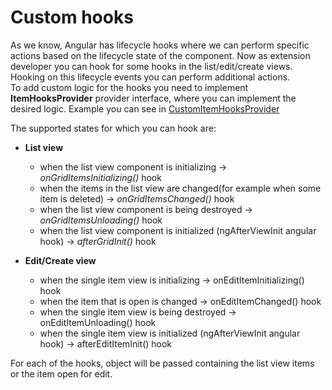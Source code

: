 
# Custom hooks

As we know, Angular has lifecycle hooks where we can perform specific actions based on the lifecycle state of the component. Now as extension developer you can hook for some hooks in the list/edit/create  views. Hooking on this lifecycle events you can perform additional actions.  
To add custom logic for the hooks you need to implement **ItemHooksProvider**  provider interface, where you can implement the desired logic. Example you can see in [CustomItemHooksProvider](./item-hooks-provider.ts)

The supported states for which you can hook are:

- **List view**
  - when the list view component is initializing -> *onGridItemsInitializing()* hook
  - when the items in the list view are changed(for example when some item is deleted) -> *onGridItemsChanged()* hook
  - when the list view component is being destroyed -> *onGridItemsUnloading()* hook
  - when the list view component is initialized (ngAfterViewInit angular hook) -> *afterGridInit()* hook

- **Edit/Create view**
  - when the single item view is initializing -> onEditItemInitializing() hook
  - when the item that is open is changed -> onEditItemChanged() hook
  - when the single item view is being destroyed -> onEditItemUnloading() hook
  - when the single item view is initialized (ngAfterViewInit angular hook) -> afterEditItemInit() hook

For each of the hooks, object will be passed containing the list view items or the item open for edit.
